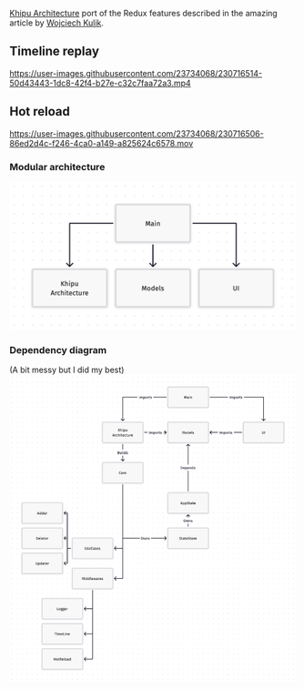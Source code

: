 [Khipu Architecture](//vikingosegundo.gitlab.io) port of the Redux features described in the amazing article by [Wojciech Kulik](https://wojciechkulik.pl/ios/redux-architecture-and-mind-blowing-features).


## Timeline replay


https://user-images.githubusercontent.com/23734068/230716514-50d43443-1dc8-42f4-b27e-c32c7faa72a3.mp4


## Hot reload


https://user-images.githubusercontent.com/23734068/230716506-86ed2d4c-f246-4ca0-a149-a825624c6578.mov


### Modular architecture

<img src="KhipuDemo-Modules.png"/>

### Dependency diagram

(A bit messy but I did my best)
<img src="KhipuDemo-Modules-Details.png"/>

